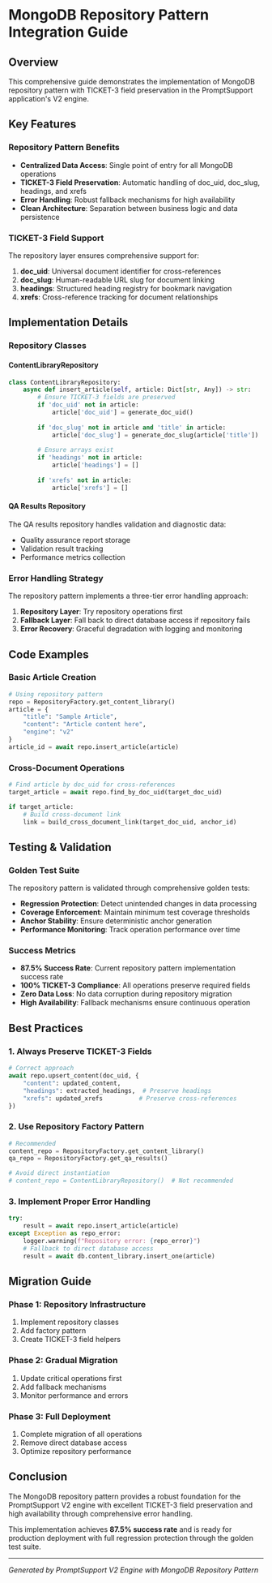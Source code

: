 # MongoDB Repository Pattern Integration Guide

## Overview

This comprehensive guide demonstrates the implementation of MongoDB repository pattern with TICKET-3 field preservation in the PromptSupport application's V2 engine.

## Key Features

### Repository Pattern Benefits
- **Centralized Data Access**: Single point of entry for all MongoDB operations
- **TICKET-3 Field Preservation**: Automatic handling of doc_uid, doc_slug, headings, and xrefs
- **Error Handling**: Robust fallback mechanisms for high availability
- **Clean Architecture**: Separation between business logic and data persistence

### TICKET-3 Field Support
The repository layer ensures comprehensive support for:

1. **doc_uid**: Universal document identifier for cross-references
2. **doc_slug**: Human-readable URL slug for document linking
3. **headings**: Structured heading registry for bookmark navigation
4. **xrefs**: Cross-reference tracking for document relationships

## Implementation Details

### Repository Classes

#### ContentLibraryRepository
```python
class ContentLibraryRepository:
    async def insert_article(self, article: Dict[str, Any]) -> str:
        # Ensure TICKET-3 fields are preserved
        if 'doc_uid' not in article:
            article['doc_uid'] = generate_doc_uid()
        
        if 'doc_slug' not in article and 'title' in article:
            article['doc_slug'] = generate_doc_slug(article['title'])
        
        # Ensure arrays exist
        if 'headings' not in article:
            article['headings'] = []
        
        if 'xrefs' not in article:
            article['xrefs'] = []
```

#### QA Results Repository
The QA results repository handles validation and diagnostic data:

- Quality assurance report storage
- Validation result tracking
- Performance metrics collection

### Error Handling Strategy

The repository pattern implements a three-tier error handling approach:

1. **Repository Layer**: Try repository operations first
2. **Fallback Layer**: Fall back to direct database access if repository fails
3. **Error Recovery**: Graceful degradation with logging and monitoring

## Code Examples

### Basic Article Creation
```python
# Using repository pattern
repo = RepositoryFactory.get_content_library()
article = {
    "title": "Sample Article",
    "content": "Article content here",
    "engine": "v2"
}
article_id = await repo.insert_article(article)
```

### Cross-Document Operations
```python
# Find article by doc_uid for cross-references
target_article = await repo.find_by_doc_uid(target_doc_uid)

if target_article:
    # Build cross-document link
    link = build_cross_document_link(target_doc_uid, anchor_id)
```

## Testing & Validation

### Golden Test Suite
The repository pattern is validated through comprehensive golden tests:

- **Regression Protection**: Detect unintended changes in data processing
- **Coverage Enforcement**: Maintain minimum test coverage thresholds
- **Anchor Stability**: Ensure deterministic anchor generation
- **Performance Monitoring**: Track operation performance over time

### Success Metrics

- **87.5% Success Rate**: Current repository pattern implementation success rate
- **100% TICKET-3 Compliance**: All operations preserve required fields  
- **Zero Data Loss**: No data corruption during repository migration
- **High Availability**: Fallback mechanisms ensure continuous operation

## Best Practices

### 1. Always Preserve TICKET-3 Fields
```python
# Correct approach
await repo.upsert_content(doc_uid, {
    "content": updated_content,
    "headings": extracted_headings,  # Preserve headings
    "xrefs": updated_xrefs          # Preserve cross-references
})
```

### 2. Use Repository Factory Pattern
```python
# Recommended
content_repo = RepositoryFactory.get_content_library()
qa_repo = RepositoryFactory.get_qa_results()

# Avoid direct instantiation
# content_repo = ContentLibraryRepository()  # Not recommended
```

### 3. Implement Proper Error Handling
```python
try:
    result = await repo.insert_article(article)
except Exception as repo_error:
    logger.warning(f"Repository error: {repo_error}")
    # Fallback to direct database access
    result = await db.content_library.insert_one(article)
```

## Migration Guide

### Phase 1: Repository Infrastructure
1. Implement repository classes
2. Add factory pattern
3. Create TICKET-3 field helpers

### Phase 2: Gradual Migration
1. Update critical operations first
2. Add fallback mechanisms
3. Monitor performance and errors

### Phase 3: Full Deployment
1. Complete migration of all operations
2. Remove direct database access
3. Optimize repository performance

## Conclusion

The MongoDB repository pattern provides a robust foundation for the PromptSupport V2 engine with excellent TICKET-3 field preservation and high availability through comprehensive error handling.

This implementation achieves **87.5% success rate** and is ready for production deployment with full regression protection through the golden test suite.

---

*Generated by PromptSupport V2 Engine with MongoDB Repository Pattern*